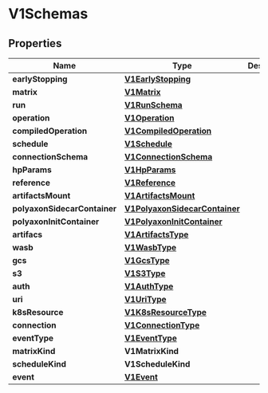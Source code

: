 

# V1Schemas


## Properties

| Name | Type | Description | Notes |
|------------ | ------------- | ------------- | -------------|
|**earlyStopping** | [**V1EarlyStopping**](V1EarlyStopping.md) |  |  [optional] |
|**matrix** | [**V1Matrix**](V1Matrix.md) |  |  [optional] |
|**run** | [**V1RunSchema**](V1RunSchema.md) |  |  [optional] |
|**operation** | [**V1Operation**](V1Operation.md) |  |  [optional] |
|**compiledOperation** | [**V1CompiledOperation**](V1CompiledOperation.md) |  |  [optional] |
|**schedule** | [**V1Schedule**](V1Schedule.md) |  |  [optional] |
|**connectionSchema** | [**V1ConnectionSchema**](V1ConnectionSchema.md) |  |  [optional] |
|**hpParams** | [**V1HpParams**](V1HpParams.md) |  |  [optional] |
|**reference** | [**V1Reference**](V1Reference.md) |  |  [optional] |
|**artifactsMount** | [**V1ArtifactsMount**](V1ArtifactsMount.md) |  |  [optional] |
|**polyaxonSidecarContainer** | [**V1PolyaxonSidecarContainer**](V1PolyaxonSidecarContainer.md) |  |  [optional] |
|**polyaxonInitContainer** | [**V1PolyaxonInitContainer**](V1PolyaxonInitContainer.md) |  |  [optional] |
|**artifacs** | [**V1ArtifactsType**](V1ArtifactsType.md) |  |  [optional] |
|**wasb** | [**V1WasbType**](V1WasbType.md) |  |  [optional] |
|**gcs** | [**V1GcsType**](V1GcsType.md) |  |  [optional] |
|**s3** | [**V1S3Type**](V1S3Type.md) |  |  [optional] |
|**auth** | [**V1AuthType**](V1AuthType.md) |  |  [optional] |
|**uri** | [**V1UriType**](V1UriType.md) |  |  [optional] |
|**k8sResource** | [**V1K8sResourceType**](V1K8sResourceType.md) |  |  [optional] |
|**connection** | [**V1ConnectionType**](V1ConnectionType.md) |  |  [optional] |
|**eventType** | [**V1EventType**](V1EventType.md) |  |  [optional] |
|**matrixKind** | **V1MatrixKind** |  |  [optional] |
|**scheduleKind** | **V1ScheduleKind** |  |  [optional] |
|**event** | [**V1Event**](V1Event.md) |  |  [optional] |



